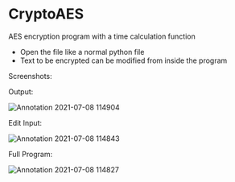 # CryptoAES
AES encryption program with a time calculation function

- Open the file like a normal python file
- Text to be encrypted can be modified from inside the program

Screenshots: 


Output:  

![Annotation 2021-07-08 114904](https://user-images.githubusercontent.com/46900041/124872360-cd021200-dfe2-11eb-8dce-588234daf966.png)


Edit Input:  

![Annotation 2021-07-08 114843](https://user-images.githubusercontent.com/46900041/124872363-cd9aa880-dfe2-11eb-851a-7c5be73fa732.png)



Full Program:   

![Annotation 2021-07-08 114827](https://user-images.githubusercontent.com/46900041/124872364-ce333f00-dfe2-11eb-9d34-80e5cc6f9e0d.png)
